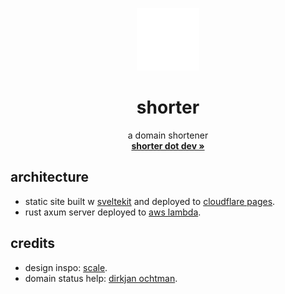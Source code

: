 <p align="center">
  <p align="center">
    <img width="100" height="100" src="apps/web/src/lib/assets/logomark.png" alt="logomark">
  </p>
	<h1 align="center"><b>shorter</b></h1>
	<p align="center">
		a domain shortener
    <br />
    <a href="https://shorter.dev"><strong>shorter dot dev »</strong></a>
  </p>
</p>

## architecture

-   static site built w [sveltekit](https://kit.svelte.dev) and deployed to [cloudflare pages](https://pages.cloudflare.com).
-   rust axum server deployed to [aws lambda](https://aws.amazon.com/lambda).

## credits

-   design inspo: [scale](https://scale.com).
-   domain status help: [dirkjan ochtman](https://github.com/djc).
